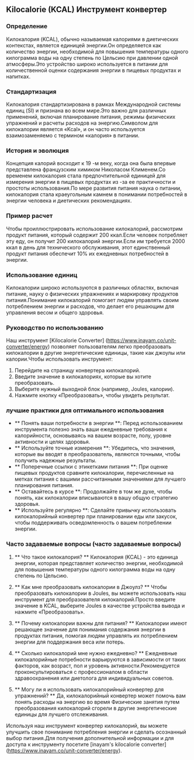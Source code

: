 ## Kilocalorie (KCAL) Инструмент конвертер

### Определение
Килокалория (KCAL), обычно называемая калориями в диетических контекстах, является единицей энергии.Он определяется как количество энергии, необходимой для повышения температуры одного килограмма воды на одну степень по Цельсию при давлении одной атмосферы.Это устройство широко используется в питании для количественной оценки содержания энергии в пищевых продуктах и ​​напитках.

### Стандартизация
Килокалория стандартизирована в рамках Международной системы единиц (SI) и признана во всем мире.Это важно для различных применений, включая планирование питания, режимы физических упражнений и расчеты расходов на энергию.Символом для килокалории является «Kcal», и он часто используется взаимозаменяемо с термином «калория» в питании.

### История и эволюция
Концепция калорий восходит к 19 -м веку, когда она была впервые представлена ​​французским химиком Николасом Клименем.Со временем килокалория стала предпочтительной единицей для измерения энергии в пищевых продуктах из -за ее практичности и простоты использования.По мере развития питания наука о питании, килокалория стала краеугольным камнем в понимании потребностей в энергии человека и диетических рекомендациях.

### Пример расчет
Чтобы проиллюстрировать использование килокалорий, рассмотрим продукт питания, который содержит 200 ккал.Если человек потребляет эту еду, он получит 200 килокалорий энергии.Если им требуется 2000 ккал в день для технического обслуживания, этот единственный продукт питания обеспечит 10% их ежедневных потребностей в энергии.

### Использование единиц
Килокалории широко используются в различных областях, включая питание, науку о физических упражнениях и маркировку продуктов питания.Понимание килокалорий помогает людям управлять своим потреблением энергии и расходов, что делает его решающим для управления весом и общего здоровья.

### Руководство по использованию
Наш инструмент [Kilocalorie Converter] (https://www.inayam.co/unit-converter/energy) позволяет пользователям легко преобразовать килокалории в другие энергетические единицы, такие как джоулы или калории.Чтобы использовать инструмент:
1. Перейдите на страницу конвертера килокалорий.
2. Введите значение в килокалориях, которые вы хотите преобразовать.
3. Выберите нужный выходной блок (например, Joules, калории).
4. Нажмите кнопку «Преобразовать», чтобы увидеть результат.

### лучшие практики для оптимального использования
- ** Понять ваши потребности в энергии **: Перед использованием инструмента полезно знать ваши ежедневные требования к калорийности, основываясь на вашем возрасте, полу, уровне активности и целях здоровья.
- ** Используйте точные измерения **: Убедитесь, что значения, которые вы вводят в преобразователь, являются точными, чтобы получить надежные результаты.
- ** Поперечные ссылки с этикетками питания **: При оценке пищевых продуктов сравните килокалории, перечисленные на метках питания с вашими рассчитанными значениями для лучшего планирования питания.
- ** Оставайтесь в курсе **: Продолжайте в том же духе, чтобы понять, как килокалории вписываются в вашу общую стратегию здоровья.
- ** Используйте регулярно **: Сделайте привычку использовать килокалорийный конвертер при планировании еды или закусок, чтобы поддерживать осведомленность о вашем потреблении энергии.

### Часто задаваемые вопросы (часто задаваемые вопросы)

1. ** Что такое килокалория? **
Килокалория (KCAL) - это единица энергии, которая представляет количество энергии, необходимой для повышения температуры одного килограмма воды на одну степень по Цельсию.

2. ** Как мне преобразовать килокалории в Джоулз? **
Чтобы преобразовать килокалории в Joules, вы можете использовать наш инструмент для преобразователя килокалорий.Просто введите значение в KCAL, выберите Joules в качестве устройства вывода и нажмите «Преобразовать».

3. ** Почему килокалории важны для питания? **
Килокалории имеют решающее значение для понимания содержания энергии в продуктах питания, помогая людям управлять их потреблением энергии для поддержания веса или потерь.

4. ** Сколько килокалорий мне нужно ежедневно? **
Ежедневные килокалорийные потребности варьируются в зависимости от таких факторов, как возраст, пол и уровень активности.Рекомендуется проконсультироваться с профессионалом в области здравоохранения или диетолога для индивидуальных советов.

5. ** Могу ли я использовать килокалорийный конвертер для упражнений? **
Да, килокалорийный конвертер может помочь вам понять расходы на энергию во время Физические занятия путем преобразования килокалорий сгорели в другие энергетические единицы для лучшего отслеживания.

Используя наш инструмент конвертер килокалорий, вы можете улучшить свое понимание потребления энергии и сделать осознанный выбор питания.Для получения дополнительной информации и для доступа к инструменту посетите [inayam's kilocalorie converter] (https://www.inayam.co/unit-converter/energy).